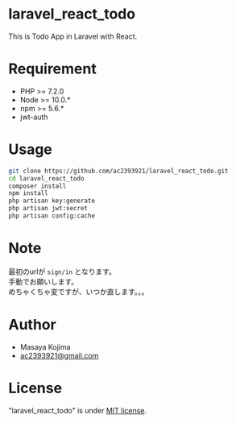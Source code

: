 # laravel_react_todo
 
This is Todo App in Laravel with React.

# Requirement
- PHP >= 7.2.0
- Node >= 10.0.*
- npm >= 5.6.*
- jwt-auth
 
# Usage
 
```bash
git clone https://github.com/ac2393921/laravel_react_todo.git
cd laravel_react_todo
composer install
npm install
php artisan key:generate
php artisan jwt:secret
php artisan config:cache
```

# Note

最初のurlが ```sign/in``` となります。  
手動でお願いします。  
めちゃくちゃ変ですが、いつか直します。。。

# Author
 
* Masaya Kojima
* ac2393921@gmail.com
 
# License
 
"laravel_react_todo" is under [MIT license](https://ja.wikipedia.org/wiki/MIT_License).

